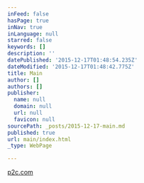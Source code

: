 ```yaml
---
inFeed: false
hasPage: true
inNav: true
inLanguage: null
starred: false
keywords: []
description: ''
datePublished: '2015-12-17T01:48:54.235Z'
dateModified: '2015-12-17T01:48:42.775Z'
title: Main
author: []
authors: []
publisher:
  name: null
  domain: null
  url: null
  favicon: null
sourcePath: _posts/2015-12-17-main.md
published: true
url: main/index.html
_type: WebPage

---
```

[p2c.com][0]

[0]: http://p2c.com/